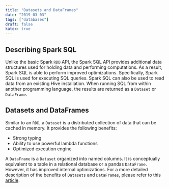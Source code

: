 ```yaml
---
title: "Datasets and DataFrames"
date: "2019-03-03"
tags: ["databases"]
draft: false
katex: true
---
```


## Describing Spark SQL
Unlike the basic Spark `RDD` API, the Spark SQL API provides additional data structures used for holding data and performing computations. As a result, Spark SQL is able to perform improved optimizations. Specifically, Spark SQL is used for executing SQL queries. Spark SQL can also be used to read data from an existing Hive installation. When running SQL from within another programming language, the results are returned as a `Dataset` or `DataFrame`.

## Datasets and DataFrames
Similar to an `RDD`, a `Dataset` is a distributed collection of data that can be cached in memory. It provides the following benefits:
- Strong typing
- Ability to use powerful lambda functions
- Optimized execution engine

A `DataFrame` is a `Dataset` organized into named columns. It is conceptually equivalent to a table in a relational database or a pandas `DataFrame`. However, it has improved internal optimizations. For a more detailed description of the benefits of `Datasets` and `DataFrames`, please refer to this [article](https://databricks.com/blog/2016/07/14/a-tale-of-three-apache-spark-apis-rdds-dataframes-and-datasets.html).


